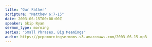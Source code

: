 ```yaml
---
title: "Our Father"
scripture: "Matthew 6:7-15"
date: 2003-06-15T00:00:00Z
speaker: Skip Ryan
sermon_type: morning
series: "Small Phrases, Big Meanings"
audio: https://pcpcmorningsermons.s3.amazonaws.com/2003-06-15.mp3 
---
```



